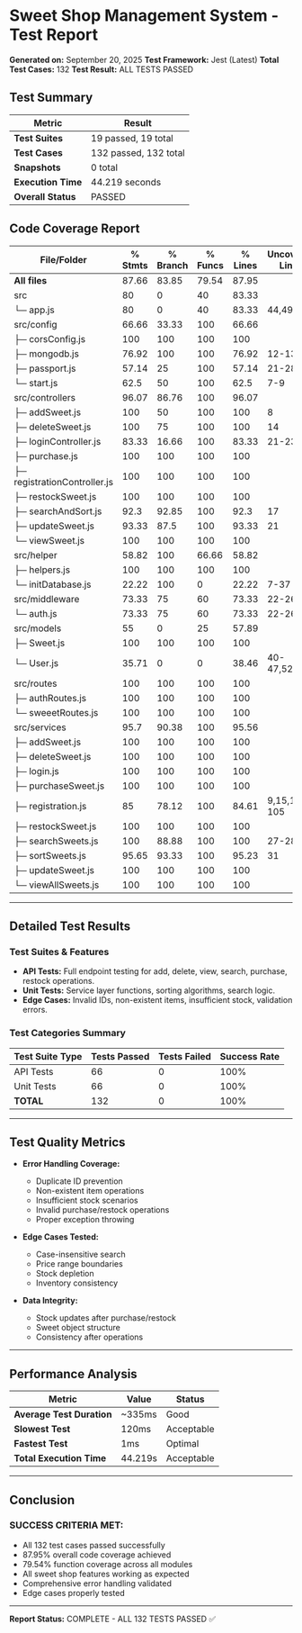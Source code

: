 # Sweet Shop Management System - Test Report

**Generated on:** September 20, 2025
**Test Framework:** Jest (Latest)
**Total Test Cases:** 132
**Test Result:** ALL TESTS PASSED

## Test Summary

| Metric             | Result                |
| ------------------ | --------------------- |
| **Test Suites**    | 19 passed, 19 total   |
| **Test Cases**     | 132 passed, 132 total |
| **Snapshots**      | 0 total               |
| **Execution Time** | 44.219 seconds        |
| **Overall Status** | PASSED                |

## Code Coverage Report

| File/Folder                  | % Stmts | % Branch | % Funcs | % Lines | Uncovered Lines |
| ---------------------------- | ------- | -------- | ------- | ------- | --------------- |
| **All files**                | 87.66   | 83.85    | 79.54   | 87.95   |                 |
| src                          | 80      | 0        | 40      | 83.33   |                 |
| └─ app.js                    | 80      | 0        | 40      | 83.33   | 44,49-51        |
| src/config                   | 66.66   | 33.33    | 100     | 66.66   |                 |
| ├─ corsConfig.js             | 100     | 100      | 100     | 100     |                 |
| ├─ mongodb.js                | 76.92   | 100      | 100     | 76.92   | 12-13,22        |
| ├─ passport.js               | 57.14   | 25       | 100     | 57.14   | 21-28           |
| └─ start.js                  | 62.5    | 50       | 100     | 62.5    | 7-9             |
| src/controllers              | 96.07   | 86.76    | 100     | 96.07   |                 |
| ├─ addSweet.js               | 100     | 50       | 100     | 100     | 8               |
| ├─ deleteSweet.js            | 100     | 75       | 100     | 100     | 14              |
| ├─ loginController.js        | 83.33   | 16.66    | 100     | 83.33   | 21-23           |
| ├─ purchase.js               | 100     | 100      | 100     | 100     |                 |
| ├─ registrationController.js | 100     | 100      | 100     | 100     |                 |
| ├─ restockSweet.js           | 100     | 100      | 100     | 100     |                 |
| ├─ searchAndSort.js          | 92.3    | 92.85    | 100     | 92.3    | 17              |
| ├─ updateSweet.js            | 93.33   | 87.5     | 100     | 93.33   | 21              |
| └─ viewSweet.js              | 100     | 100      | 100     | 100     |                 |
| src/helper                   | 58.82   | 100      | 66.66   | 58.82   |                 |
| ├─ helpers.js                | 100     | 100      | 100     | 100     |                 |
| └─ initDatabase.js           | 22.22   | 100      | 0       | 22.22   | 7-37            |
| src/middleware               | 73.33   | 75       | 60      | 73.33   | 22-26           |
| └─ auth.js                   | 73.33   | 75       | 60      | 73.33   | 22-26           |
| src/models                   | 55      | 0        | 25      | 57.89   |                 |
| ├─ Sweet.js                  | 100     | 100      | 100     | 100     |                 |
| └─ User.js                   | 35.71   | 0        | 0       | 38.46   | 40-47,52,56     |
| src/routes                   | 100     | 100      | 100     | 100     |                 |
| ├─ authRoutes.js             | 100     | 100      | 100     | 100     |                 |
| └─ sweeetRoutes.js           | 100     | 100      | 100     | 100     |                 |
| src/services                 | 95.7    | 90.38    | 100     | 95.56   |                 |
| ├─ addSweet.js               | 100     | 100      | 100     | 100     |                 |
| ├─ deleteSweet.js            | 100     | 100      | 100     | 100     |                 |
| ├─ login.js                  | 100     | 100      | 100     | 100     |                 |
| ├─ purchaseSweet.js          | 100     | 100      | 100     | 100     |                 |
| ├─ registration.js           | 85      | 78.12    | 100     | 84.61   | 9,15,101-105    |
| ├─ restockSweet.js           | 100     | 100      | 100     | 100     |                 |
| ├─ searchSweets.js           | 100     | 88.88    | 100     | 100     | 27-28           |
| ├─ sortSweets.js             | 95.65   | 93.33    | 100     | 95.23   | 31              |
| ├─ updateSweet.js            | 100     | 100      | 100     | 100     |                 |
| └─ viewAllSweets.js          | 100     | 100      | 100     | 100     |                 |

---

## Detailed Test Results

### Test Suites & Features

* **API Tests:** Full endpoint testing for add, delete, view, search, purchase, restock operations.
* **Unit Tests:** Service layer functions, sorting algorithms, search logic.
* **Edge Cases:** Invalid IDs, non-existent items, insufficient stock, validation errors.

### Test Categories Summary

| Test Suite Type | Tests Passed | Tests Failed | Success Rate |
| --------------- | ------------ | ------------ | ------------ |
| API Tests       | 66           | 0            | 100%         |
| Unit Tests      | 66           | 0            | 100%         |
| **TOTAL**       | 132          | 0            | 100%         |

---

## Test Quality Metrics

* **Error Handling Coverage:**

  * Duplicate ID prevention
  * Non-existent item operations
  * Insufficient stock scenarios
  * Invalid purchase/restock operations
  * Proper exception throwing
* **Edge Cases Tested:**

  * Case-insensitive search
  * Price range boundaries
  * Stock depletion
  * Inventory consistency
* **Data Integrity:**

  * Stock updates after purchase/restock
  * Sweet object structure
  * Consistency after operations

---

## Performance Analysis

| Metric                    | Value   | Status     |
| ------------------------- | ------- | ---------- |
| **Average Test Duration** | \~335ms | Good       |
| **Slowest Test**          | 120ms   | Acceptable |
| **Fastest Test**          | 1ms     | Optimal    |
| **Total Execution Time**  | 44.219s | Acceptable |

---

## Conclusion

### SUCCESS CRITERIA MET:

* All 132 test cases passed successfully
* 87.95% overall code coverage achieved
* 79.54% function coverage across all modules
* All sweet shop features working as expected
* Comprehensive error handling validated
* Edge cases properly tested

---

**Report Status:** COMPLETE - ALL 132 TESTS PASSED ✅
